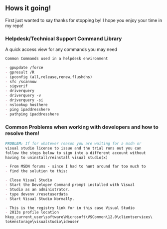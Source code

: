 ## Hows it going!

First just wanted to say thanks for stopping by! I hope you enjoy your time in my repo!

### Helpdesk/Technical Support Command Library

A quick access view for any commands you may need

```markdown
Common Commands used in a helpdesk environment

- gpupdate /force
- gpresult /R
- ipconfig (all,release,renew,flushdns)
- sfc /scannow
- sigverif
- driverquery
- driverquery -v
- driverquery -si
- nslookup hosthere
- ping ipaddresshere
- pathping ipaddresshere

```

### Common Problems when working with developers and how to resolve them!

```markdown
PROBLEM: If for whatever reason you are waiting for a msdn or 
visual studio license to issue and the trial runs out you can
follow the steps below to sign into a different account without
having to uninstall/reinstall visual studio(x)

- From MSDN forums - since I had to hunt around far too much to 
- find the solution to this:

- Close Visual Studio
- Start the Developer Command prompt installed with Visual 
- Studio as an administrator.
- type devenv /resetuserdata
- Start Visual Studio Normally.

- This is the registry link for in this case Visual Studio 
- 2013s profile location
hkey_current_user\software\Microsoft\VSCommon\12.0\clientservices\
tokenstorage\visualstudio\ideuser
```
